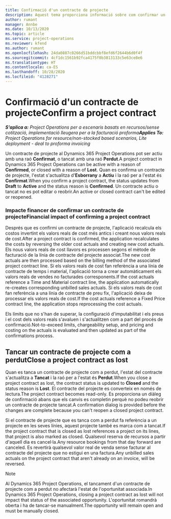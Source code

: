 ```yaml
---
title: Confirmació d'un contracte de projecte
description: Aquest tema proporciona informació sobre com confirmar un contracte al Project Operations.
author: rumant
manager: Annbe
ms.date: 10/13/2020
ms.topic: article
ms.service: project-operations
ms.reviewer: kfend
ms.author: rumant
ms.openlocfilehash: 24da0887c0266d51bddcbbf8efd6f2644b6d0f4f
ms.sourcegitcommit: 4cf1dc1561b92fca4175f0b3813133c5e63ce8e6
ms.translationtype: HT
ms.contentlocale: ca-ES
ms.lasthandoff: 10/28/2020
ms.locfileid: "4128271"
---
```

# <a name="confirm-a-project-contract"></a><span data-ttu-id="bdedf-103">Confirmació d'un contracte de projecte</span><span class="sxs-lookup"><span data-stu-id="bdedf-103">Confirm a project contract</span></span>

<span data-ttu-id="bdedf-104">_**S'aplica a:** Project Operations per a escenaris basats en recursos/sense cotització, implementació lleugera per a la facturació proforma_</span><span class="sxs-lookup"><span data-stu-id="bdedf-104">_**Applies To:** Project Operations for resource/non-stocked based scenarios, Lite deployment - deal to proforma invoicing_</span></span>

<span data-ttu-id="bdedf-105">Un contracte de projecte al Dynamics 365 Project Operations pot ser actiu amb una raó **Confirmat**, o tancat amb una raó **Perdut**.</span><span class="sxs-lookup"><span data-stu-id="bdedf-105">A project contract in Dynamics 365 Project Operations can be active with a reason of **Confirmed**, or closed with a reason of **Lost**.</span></span> <span data-ttu-id="bdedf-106">Quan es confirma un contracte de projecte, l'estat s'actualitza d'**Esborrany** a **Actiu** i la raó per a l'estat és **Confirmat**.</span><span class="sxs-lookup"><span data-stu-id="bdedf-106">When you confirm a project contract, the status updates from **Draft** to **Active** and the status reason is **Confirmed**.</span></span> <span data-ttu-id="bdedf-107">Un contracte actiu o tancat no es pot editar o reobrir.</span><span class="sxs-lookup"><span data-stu-id="bdedf-107">An active or closed contract can't be edited or reopened.</span></span> 

### <a name="financial-impact-of-confirming-a-project-contract"></a><span data-ttu-id="bdedf-108">Impacte financer de confirmar un contracte de projecte</span><span class="sxs-lookup"><span data-stu-id="bdedf-108">Financial impact of confirming a project contract</span></span>

<span data-ttu-id="bdedf-109">Després que es confirmi un contracte de projecte, l'aplicació recalcula els costos invertint els valors reals de cost més antics i creant nous valors reals de cost.</span><span class="sxs-lookup"><span data-stu-id="bdedf-109">After a project contract is confirmed, the application recalculates the costs by reversing the older cost actuals and creating new cost actuals.</span></span> <span data-ttu-id="bdedf-110">Els nous valors reals de cost llavors es processen segons el mètode de facturació de la línia de contracte del projecte associat.</span><span class="sxs-lookup"><span data-stu-id="bdedf-110">The new cost actuals are then processed based on the billing method of the associated project contract line.</span></span> <span data-ttu-id="bdedf-111">Si els valors reals de cost fan referència a una línia de contracte de temps i material, l'aplicació torna a crear automàticament els valors reals de vendes no facturades corresponents.</span><span class="sxs-lookup"><span data-stu-id="bdedf-111">If the cost actuals reference a Time and Material contract line, the application automatically re-creates corresponding unbilled sales actuals.</span></span> <span data-ttu-id="bdedf-112">Si els valors reals de cost fan referència a una línia de contracte de preu fix, l'aplicació deixa de processar els valors reals de cost.</span><span class="sxs-lookup"><span data-stu-id="bdedf-112">If the cost actuals reference a Fixed Price contract line, the application stops reprocessing the cost actuals.</span></span>

<span data-ttu-id="bdedf-113">Els límits que no s'han de superar, la configuració d'imputabilitat i els preus i el cost dels valors reals s'avaluen i s'actualitzen com a part del procés de confirmació.</span><span class="sxs-lookup"><span data-stu-id="bdedf-113">Not-to-exceed limits, chargeability setup, and pricing and costing on the actuals is evaluated and then updated as part of the confirmations process.</span></span>

## <a name="close-a-project-contract-as-lost"></a><span data-ttu-id="bdedf-114">Tancar un contracte de projecte com a perdut</span><span class="sxs-lookup"><span data-stu-id="bdedf-114">Close a project contract as lost</span></span>

<span data-ttu-id="bdedf-115">Quan es tanca un contracte de projecte com a perdut, l'estat del contracte s'actualitza a **Tancat** i la raó per a l'estat és **Perdut**.</span><span class="sxs-lookup"><span data-stu-id="bdedf-115">When you close a project contract as lost, the contract status is updated to **Closed** and the status reason is **Lost**.</span></span> <span data-ttu-id="bdedf-116">El contracte del projecte es converteix en només de lectura.</span><span class="sxs-lookup"><span data-stu-id="bdedf-116">The project contract becomes read-only.</span></span> <span data-ttu-id="bdedf-117">Es proporciona un diàleg de confirmació abans que els canvis es completin perquè no podeu reobrir un contracte de projecte tancat.</span><span class="sxs-lookup"><span data-stu-id="bdedf-117">A confirmation dialog is provided before the changes are complete because you can't reopen a closed project contract.</span></span>

<span data-ttu-id="bdedf-118">Si el contracte de projecte que es tanca com a perdut fa referència a un projecte en les seves línies, aquest projecte també es marca com a tancat.</span><span class="sxs-lookup"><span data-stu-id="bdedf-118">If the project contract that is closed as lost references a project on its lines, that project is also marked as closed.</span></span> <span data-ttu-id="bdedf-119">Qualsevol reserva de recursos a partir d'aquell dia es cancel·la.</span><span class="sxs-lookup"><span data-stu-id="bdedf-119">Any resource bookings from that day forward are canceled.</span></span> <span data-ttu-id="bdedf-120">Es revertirà qualsevol valor real de venda sense facturar al contracte del projecte que no estigui en una factura.</span><span class="sxs-lookup"><span data-stu-id="bdedf-120">Any unbilled sales actuals on the project contract that aren't already on an invoice, will be reversed.</span></span>

> [!NOTE]
> <span data-ttu-id="bdedf-121">Al Dynamics 365 Project Operations, el tancament d'un contracte de projecte com a perdut no afectarà l'estat de l'oportunitat associada.</span><span class="sxs-lookup"><span data-stu-id="bdedf-121">In Dynamics 365 Project Operations, closing a project contract as lost will not impact that status of the associated opportunity.</span></span> <span data-ttu-id="bdedf-122">L'oportunitat romandrà oberta i ha de tancar-se manualment.</span><span class="sxs-lookup"><span data-stu-id="bdedf-122">The opportunity will remain open and must be manually closed.</span></span>
